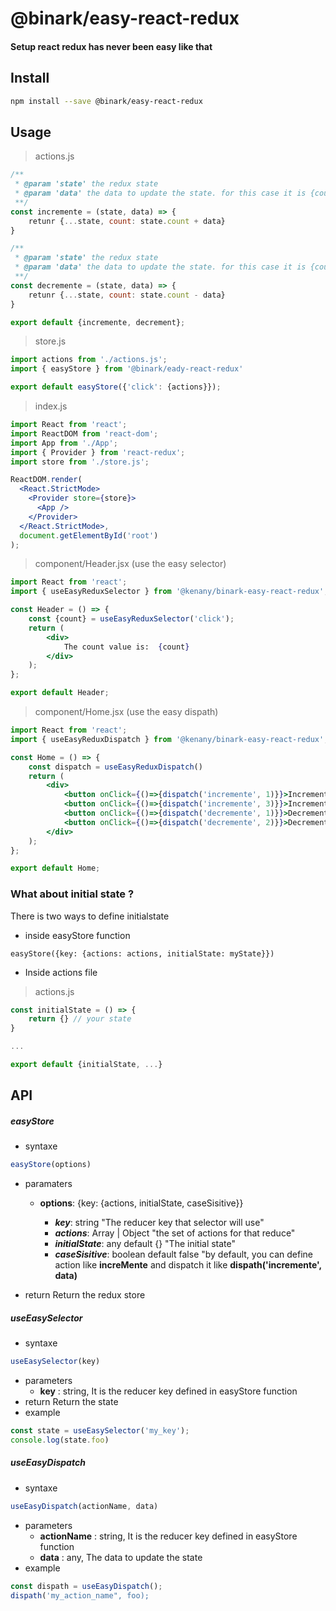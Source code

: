 # @binark/easy-react-redux

#### Setup react redux has never been easy like that

## Install

```bash
npm install --save @binark/easy-react-redux
```

## Usage

> actions.js
```js
/**
 * @param 'state' the redux state
 * @param 'data' the data to update the state. for this case it is {count: number}
 **/
const incremente = (state, data) => {
    retunr {...state, count: state.count + data}
}

/**
 * @param 'state' the redux state
 * @param 'data' the data to update the state. for this case it is {count: number}
 **/
const decremente = (state, data) => {
    retunr {...state, count: state.count - data}
}

export default {incremente, decrement};
```

> store.js
```js
import actions from './actions.js';
import { easyStore } from '@binark/eady-react-redux'

export default easyStore({'click': {actions}});
```
> index.js
```jsx
import React from 'react';
import ReactDOM from 'react-dom';
import App from './App';
import { Provider } from 'react-redux';
import store from './store.js';

ReactDOM.render(
  <React.StrictMode>
    <Provider store={store}>
      <App />
    </Provider>
  </React.StrictMode>,
  document.getElementById('root')
);
```

> component/Header.jsx (use the easy selector)
```jsx
import React from 'react';
import { useEasyReduxSelector } from '@kenany/binark-easy-react-redux';

const Header = () => {
    const {count} = useEasyReduxSelector('click');
    return (
        <div>
            The count value is:  {count}
        </div>
    );
};

export default Header;
```
> component/Home.jsx (use the easy dispath)
```jsx
import React from 'react';
import { useEasyReduxDispatch } from '@kenany/binark-easy-react-redux';

const Home = () => {
    const dispatch = useEasyReduxDispatch()
    return (
        <div>
            <button onClick={()=>{dispatch('incremente', 1)}}>Increment 1</button>
            <button onClick={()=>{dispatch('incremente', 3)}}>Increment 3</button>
            <button onClick={()=>{dispatch('decremente', 1)}}>Decrement 1</button>
            <button onClick={()=>{dispatch('decremente', 2)}}>Decrement 2</button>
        </div>
    );
};

export default Home;
```
### What about initial state ?

There is two ways to define initialstate

* inside easyStore function
```
easyStore({key: {actions: actions, initialState: myState}})
```

* Inside actions file

> actions.js

```js
const initialState = () => {
    return {} // your state
}

...

export default {initialState, ...}
```

## API

##### easyStore

* syntaxe

```js
easyStore(options)
```
* paramaters
    * **options**: {key: {actions, initialState, caseSisitive}}

        * **_key_**: string "The reducer key that selector will use"
        * **_actions_**: Array | Object "the set of actions for that reduce"
        * **_initialState_**: any default {} "The initial state"
        * **_caseSisitive_**: boolean default false "by default, you can define action like **increMente** and dispatch it like **dispath('incremente', data)**
    
* return
Return the redux store
##### useEasySelector

* syntaxe

```js
useEasySelector(key)
```

* parameters
    * **key** : string, It is the reducer key defined in easyStore function
* return
Return the state
* example
```js
const state = useEasySelector('my_key');
console.log(state.foo)
```

##### useEasyDispatch

* syntaxe

```js
useEasyDispatch(actionName, data)
```

* parameters
    * **actionName** : string, It is the reducer key defined in easyStore function
    * **data** : any, The data to update the state
* example
```js
const dispath = useEasyDispatch();
dispath('my_action_name", foo);
```